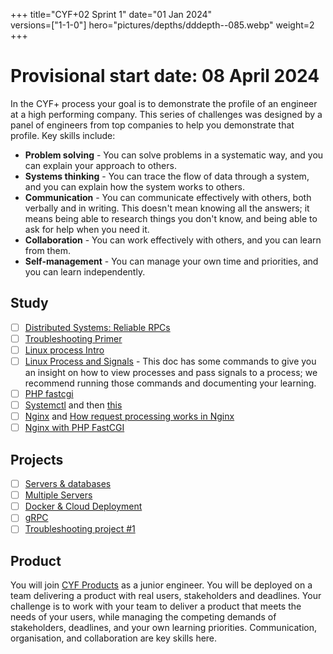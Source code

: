 +++
title="CYF+02 Sprint 1"
date="01 Jan 2024"    
versions=["1-1-0"]
hero="pictures/depths/dddepth--085.webp"
weight=2
+++

# Provisional start date: 08 April 2024

In the CYF+ process your goal is to demonstrate the profile of an engineer at a high performing company. This series of challenges was designed by a panel of engineers from top companies to help you demonstrate that profile. Key skills include:

- **Problem solving** - You can solve problems in a systematic way, and you can explain your approach to others.
- **Systems thinking** - You can trace the flow of data through a system, and you can explain how the system works to others.
- **Communication** - You can communicate effectively with others, both verbally and in writing. This doesn't mean knowing all the answers; it means being able to research things you don't know, and being able to ask for help when you need it.
- **Collaboration** - You can work effectively with others, and you can learn from them.
- **Self-management** - You can manage your own time and priorities, and you can learn independently.

## Study

- [ ] [Distributed Systems: Reliable RPCs](../../primers/distributed-software-systems-architecture/reliable-rpcs)
- [ ] [Troubleshooting Primer](../../primers/troubleshooting/)
- [ ] [Linux process Intro](https://tldp.org/LDP/tlk/kernel/processes.html)
- [ ] [Linux Process and Signals](https://www.bogotobogo.com/Linux/linux_process_and_signals.php) - This doc has some commands to give you an insight on how to view processes and pass signals to a process; we recommend running those commands and documenting your learning.
- [ ] [PHP fastcgi](https://www.php.net/manual/en/install.fpm.php)
- [ ] [Systemctl](https://www.freedesktop.org/software/systemd/man/systemctl.html) and then [this](https://www.redhat.com/sysadmin/linux-systemctl-manage-services)
- [ ] [Nginx](https://nginx.org/en/docs/) and [How request processing works in Nginx](https://nginx.org/en/docs/http/request_processing.html)
- [ ] [Nginx with PHP FastCGI](https://www.nginx.com/resources/wiki/start/topics/examples/phpfcgi/)

## Projects

- [ ] [Servers & databases](../../projects/server-database)
- [ ] [Multiple Servers](../../projects/multiple-servers)
- [ ] [Docker & Cloud Deployment](../../projects/docker-cloud)
- [ ] [gRPC](../../projects/grpc-client-server)
- [ ] [Troubleshooting project #1](https://docs.google.com/document/d/1V6HEu_OcJ3MHH-aHzUfANf06VJa1rPcGHcpBwql7QLA/edit#heading=h.jwm4rlknw31h)

## Product

You will join [CYF Products](https://codeyourfuture.io/volunteers/) as a junior engineer. You will be deployed on a team delivering a product with real users, stakeholders and deadlines. Your challenge is to work with your team to deliver a product that meets the needs of your users, while managing the competing demands of stakeholders, deadlines, and your own learning priorities. Communication, organisation, and collaboration are key skills here.
